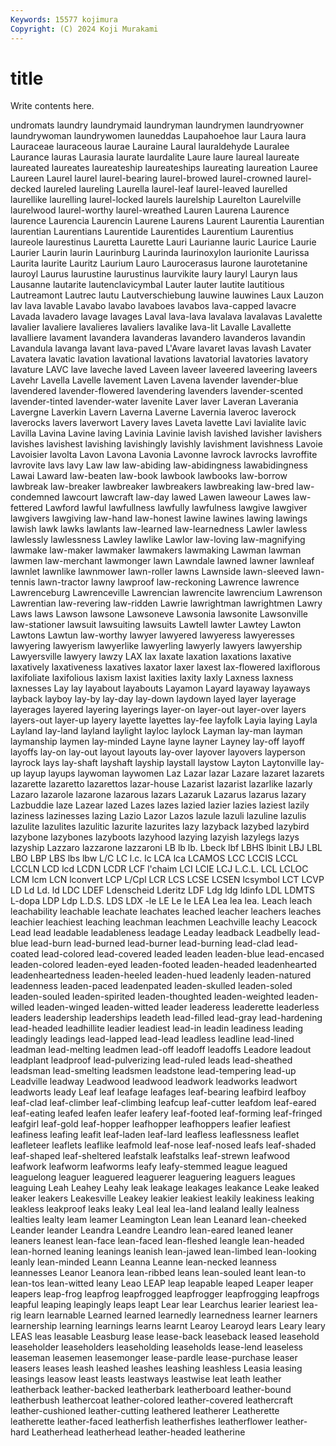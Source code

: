 ```yaml
---
Keywords: 15577 kojimura
Copyright: (C) 2024 Koji Murakami
---
```


# title

Write contents here.



undromats laundry laundrymaid laundryman
laundrymen laundryowner laundrywoman laundrywomen launeddas Laupahoehoe laur Laura laura Lauraceae
lauraceous laurae Lauraine Laural lauraldehyde Lauralee Laurance lauras Laurasia laurate
laurdalite Laure laure laureal laureate laureated laureates laureateship laureateships laureating
laureation Lauree Laureen Laurel laurel laurel-bearing laurel-browed laurel-crowned laurel-decked laureled
laureling Laurella laurel-leaf laurel-leaved laurelled laurellike laurelling laurel-locked laurels laurelship
Laurelton Laurelville laurelwood laurel-worthy laurel-wreathed Lauren Laurena Laurence laurence Laurencia
Laurencin Laurene Laurens Laurent Laurentia Laurentian laurentian Laurentians Laurentide Laurentides
Laurentium Laurentius laureole laurestinus Lauretta Laurette Lauri Laurianne lauric Laurice
Laurie Laurier Laurin laurin Laurinburg Laurinda laurinoxylon laurionite Laurissa Laurita
laurite Lauritz Laurium Lauro Laurocerasus laurone laurotetanine lauroyl Laurus laurustine
laurustinus laurvikite laury lauryl Lauryn laus Lausanne lautarite lautenclavicymbal Lauter
lauter lautite lautitious Lautreamont Lautrec lautu Lautverschiebung lauwine lauwines Laux
Lauzon lav lava lavable Lavabo lavabo lavaboes lavabos lava-capped lavacre
Lavada lavadero lavage lavages Laval lava-lava lavalava lavalavas Lavalette lavalier
lavaliere lavalieres lavaliers lavalike lava-lit Lavalle Lavallette lavalliere lavament lavandera
lavanderas lavandero lavanderos lavandin Lavandula lavanga lavant lava-paved L'Avare lavaret
lavas lavash Lavater Lavatera lavatic lavation lavational lavations lavatorial lavatories
lavatory lavature LAVC lave laveche laved Laveen laveer laveered laveering
laveers Lavehr Lavella Lavelle lavement Laven Lavena lavender lavender-blue lavendered
lavender-flowered lavendering lavenders lavender-scented lavender-tinted lavender-water lavenite Laver laver Laveran
Laverania Lavergne Laverkin Lavern Laverna Laverne Lavernia laveroc laverock laverocks
lavers laverwort Lavery laves Laveta lavette Lavi lavialite lavic Lavilla
Lavina Lavine laving Lavinia Lavinie lavish lavished lavisher lavishers lavishes
lavishest lavishing lavishingly lavishly lavishment lavishness Lavoie Lavoisier lavolta Lavon
Lavona Lavonia Lavonne lavrock lavrocks lavroffite lavrovite lavs lavy Law
law law-abiding law-abidingness lawabidingness Lawai Laward law-beaten law-book lawbook lawbooks
law-borrow lawbreak law-breaker lawbreaker lawbreakers lawbreaking law-bred law-condemned lawcourt lawcraft
law-day lawed Lawen laweour Lawes law-fettered Lawford lawful lawfullness lawfully
lawfulness lawgive lawgiver lawgivers lawgiving law-hand law-honest lawine lawines lawing
lawings lawish lawk lawks lawlants law-learned law-learnedness Lawler lawless lawlessly
lawlessness Lawley lawlike Lawlor law-loving law-magnifying lawmake law-maker lawmaker lawmakers
lawmaking Lawman lawman lawmen law-merchant lawmonger lawn Lawndale lawned lawner
lawnleaf lawnlet lawnlike lawnmower lawn-roller lawns Lawnside lawn-sleeved lawn-tennis lawn-tractor
lawny lawproof law-reckoning Lawrence lawrence Lawrenceburg Lawrenceville Lawrencian lawrencite lawrencium
Lawrenson Lawrentian law-revering law-ridden Lawrie lawrightman lawrightmen Lawry Laws laws
Lawson lawsone Lawsoneve Lawsonia lawsonite Lawsonville law-stationer lawsuit lawsuiting lawsuits
Lawtell lawter Lawtey Lawton Lawtons Lawtun law-worthy lawyer lawyered lawyeress
lawyeresses lawyering lawyerism lawyerlike lawyerling lawyerly lawyers lawyership Lawyersville lawyery
lawzy LAX lax laxate laxation laxations laxative laxatively laxativeness laxatives
laxator laxer laxest lax-flowered laxiflorous laxifoliate laxifolious laxism laxist laxities
laxity laxly Laxness laxness laxnesses Lay lay layabout layabouts Layamon
Layard layaway layaways layback layboy lay-by lay-day lay-down laydown layed
layer layerage layerages layered layering layerings layer-on layer-out layer-over layers
layers-out layer-up layery layette layettes lay-fee layfolk Layia laying Layla
Layland lay-land layland laylight layloc laylock Layman lay-man layman laymanship
laymen lay-minded Layne layne layner Layney lay-off layoff layoffs lay-on
lay-out layout layouts lay-over layover layovers layperson layrock lays lay-shaft
layshaft layship laystall laystow Layton Laytonville lay-up layup layups laywoman
laywomen Laz Lazar lazar Lazare lazaret lazarets lazarette lazaretto lazarettos
lazar-house Lazarist lazarist lazarlike lazarly Lazaro lazarole lazarone lazarous lazars
Lazaruk Lazarus lazarus lazary Lazbuddie laze Lazear lazed Lazes lazes
lazied lazier lazies laziest lazily laziness lazinesses lazing Lazio Lazor
Lazos lazule lazuli lazuline lazulis lazulite lazulites lazulitic lazurite lazurites
lazy lazyback lazybed lazybird lazybone lazybones lazyboots lazyhood lazying lazyish
lazylegs lazys lazyship Lazzaro lazzarone lazzaroni LB lb lb. Lbeck
lbf LBHS lbinit LBJ LBL LBO LBP LBS lbs lbw
L/C LC l.c. lc LCA lca LCAMOS LCC LCCIS LCCL
LCCLN LCD lcd LCDN LCDR LCF l'chaim LCI LCIE LCJ
L.C.L. LCL LCLOC LCM lcm LCN lconvert LCP L/Cpl LCR
LCS LCSE LCSEN lcsymbol LCT LCVP LD Ld Ld. ld
LDC LDEF Ldenscheid Lderitz LDF Ldg ldg ldinfo LDL LDMTS
L-dopa LDP Ldp L.D.S. LDS LDX -le LE Le le
LEA Lea lea lea. Leach leach leachability leachable leachate leachates
leached leacher leachers leaches leachier leachiest leaching leachman leachmen Leachville
leachy Leacock Lead lead leadable leadableness leadage Leaday leadback Leadbelly
lead-blue lead-burn lead-burned lead-burner lead-burning lead-clad lead-coated lead-colored lead-covered leaded
leaden leaden-blue lead-encased leaden-colored leaden-eyed leaden-footed leaden-headed leadenhearted leadenheartedness leaden-heeled
leaden-hued leadenly leaden-natured leadenness leaden-paced leadenpated leaden-skulled leaden-soled leaden-souled leaden-spirited
leaden-thoughted leaden-weighted leaden-willed leaden-winged leaden-witted leader leaderess leaderette leaderless leaders
leadership leaderships leadeth lead-filled lead-gray lead-hardening lead-headed leadhillite leadier leadiest
lead-in leadin leadiness leading leadingly leadings lead-lapped lead-lead leadless leadline
lead-lined leadman lead-melting leadmen lead-off leadoff leadoffs Leadore leadout leadplant
leadproof lead-pulverizing lead-ruled leads lead-sheathed leadsman lead-smelting leadsmen leadstone lead-tempering
lead-up Leadville leadway Leadwood leadwood leadwork leadworks leadwort leadworts leady
Leaf leaf leafage leafages leaf-bearing leafbird leafboy leaf-clad leaf-climber leaf-climbing
leafcup leaf-cutter leafdom leaf-eared leaf-eating leafed leafen leafer leafery leaf-footed
leaf-forming leaf-fringed leafgirl leaf-gold leaf-hopper leafhopper leafhoppers leafier leafiest leafiness
leafing leafit leaf-laden leaf-lard leafless leaflessness leaflet leafleteer leaflets leaflike
leafmold leaf-nose leaf-nosed leafs leaf-shaded leaf-shaped leaf-sheltered leafstalk leafstalks leaf-strewn
leafwood leafwork leafworm leafworms leafy leafy-stemmed league leagued leaguelong leaguer
leaguered leaguerer leaguering leaguers leagues leaguing Leah Leahey Leahy leak
leakage leakages leakance Leake leaked leaker leakers Leakesville Leakey leakier
leakiest leakily leakiness leaking leakless leakproof leaks leaky Leal leal
lea-land lealand leally lealness lealties lealty leam leamer Leamington Lean
lean Leanard lean-cheeked Leander leander Leandra Leandre Leandro lean-eared leaned
leaner leaners leanest lean-face lean-faced lean-fleshed leangle lean-headed lean-horned leaning
leanings leanish lean-jawed lean-limbed lean-looking leanly lean-minded Leann Leanna Leanne
lean-necked leanness leannesses Leanor Leanora lean-ribbed leans lean-souled leant lean-to
lean-tos lean-witted leany Leao LEAP leap leapable leaped Leaper leaper
leapers leap-frog leapfrog leapfrogged leapfrogger leapfrogging leapfrogs leapful leaping leapingly
leaps leapt Lear lear Learchus learier leariest lea-rig learn learnable
Learned learned learnedly learnedness learner learners learnership learning learnings learns
learnt Learoy Learoyd lears Leary leary LEAS leas leasable Leasburg
lease lease-back leaseback leased leasehold leaseholder leaseholders leaseholding leaseholds lease-lend
leaseless leaseman leasemen leasemonger lease-pardle lease-purchase leaser leasers leases leash
leashed leashes leashing leashless Leasia leasing leasings leasow least leasts
leastways leastwise leat leath leather leatherback leather-backed leatherbark leatherboard leather-bound
leatherbush leathercoat leather-colored leather-covered leathercraft leather-cushioned leather-cutting leathered leatherer Leatherette
leatherette leather-faced leatherfish leatherfishes leatherflower leather-hard Leatherhead leatherhead leather-headed leatherine
